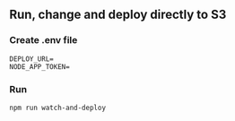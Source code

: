 
## Run, change and deploy directly to S3

### Create .env file

```
DEPLOY_URL=
NODE_APP_TOKEN=
```

### Run

```
npm run watch-and-deploy
```